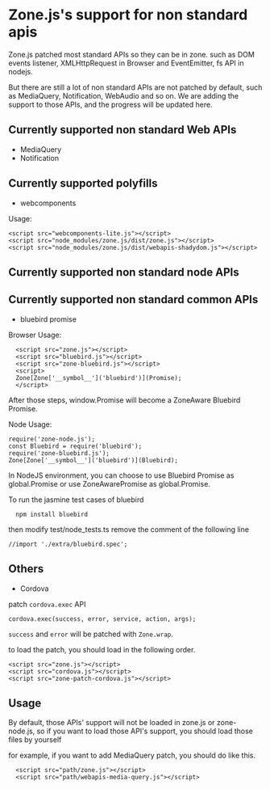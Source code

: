 # Zone.js's support for non standard apis

Zone.js patched most standard APIs so they can be in zone. such as DOM events listener, XMLHttpRequest in Browser
 and EventEmitter, fs API in nodejs. 
  
But there are still a lot of non standard APIs are not patched by default, such as MediaQuery, Notification, 
 WebAudio and so on. We are adding the support to those APIs, and the progress will be updated here.
 
## Currently supported non standard Web APIs 

* MediaQuery
* Notification 

## Currently supported polyfills

* webcomponents

Usage:

```
<script src="webcomponents-lite.js"></script>
<script src="node_modules/zone.js/dist/zone.js"></script>
<script src="node_modules/zone.js/dist/webapis-shadydom.js"></script>
```

## Currently supported non standard node APIs

## Currently supported non standard common APIs

* bluebird promise

Browser Usage: 

```
  <script src="zone.js"></script>
  <script src="bluebird.js"></script>
  <script src="zone-bluebird.js"></script>
  <script>
  Zone[Zone['__symbol__']('bluebird')](Promise);
  </script>
```

After those steps, window.Promise will become a ZoneAware Bluebird Promise.

Node Usage:

```
require('zone-node.js');
const Bluebird = require('bluebird');
require('zone-bluebird.js');
Zone[Zone['__symbol__']('bluebird')](Bluebird);
```

In NodeJS environment, you can choose to use Bluebird Promise as global.Promise
or use ZoneAwarePromise as global.Promise.

To run the jasmine test cases of bluebird

```
  npm install bluebird
```

then modify test/node_tests.ts
remove the comment of the following line

```
//import './extra/bluebird.spec';
```

## Others

* Cordova 

patch `cordova.exec` API

`cordova.exec(success, error, service, action, args);` 

`success` and `error` will be patched with `Zone.wrap`.

to load the patch, you should load in the following order.

```
<script src="zone.js"></script>
<script src="cordova.js"></script>
<script src="zone-patch-cordova.js"></script>
```

## Usage

By default, those APIs' support will not be loaded in zone.js or zone-node.js,
so if you want to load those API's support, you should load those files by yourself

for example, if you want to add MediaQuery patch, you should do like this. 

```
  <script src="path/zone.js"></script> 
  <script src="path/webapis-media-query.js"></script> 
```  
